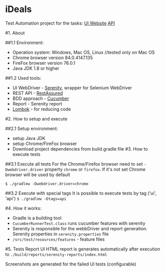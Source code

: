 # iDeals
Test Automation project for the tasks:
[UI Website](http://automationpractice.com/)
[API](https://reqres.in/)

#1. About

##1.1 Environment:
- Operation system: Windows, Mac OS, Linux //tested only on Mac OS
- Chrome browser version 84.0.4147.135
- FireFox browser version 76.0.1
- Java JDK 1.8 or higher

##1.2 Used tools:
- UI WebDriver - [Serenity](http://thucydides.info/docs/serenity-staging/#introduction), wrapper for Selenium WebDriver
- REST API - [RestAssured](http://rest-assured.io/)
- BDD approach - [Cucumber](https://cucumber.io/docs/guides/10-minute-tutorial/)
- Report - Serenity report
- [Lombok](https://objectcomputing.com/resources/publications/sett/january-2010-reducing-boilerplate-code-with-project-lombok) - for reducing code

#2. How to setup and execute 

##2.1 Setup environment:
  - setup Java JDK
  - setup Chrome/FireFox browser
  - Download project dependencies from build.gradle file
#3. How to execute tests

##3.1 Execute all tests
For the Chrome/Firefox browser need to set `-Dwebdriver.driver` property `chrome` or `firefox`.
If it's not set Chrome browser will be used by default

`$ ./gradlew -Dwebdriver.driver=chrome`

##3.2 Execute with special tags
It is possible to execute tests by tag ('ui', 'api')
`$ ./gradlew -Dtags=api`

#4. How it works:
- Gradle is a building tool
- `CucumberRunnerTest.class` runs cucumber features with serenity
- Serenity is responsible for the webbDriver and report generation. Serenity properties in `serenity.properties` file
- `/src/test/resources/features` - feature files

#5. Tests Report
UI HTML report is generates automatically after execution to `./build/reports/serenity-reports/index.html`

Screenshots are generated for the failed UI tests (configurable)
